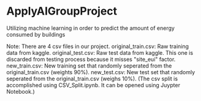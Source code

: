 # ApplyAIGroupProject
Utilizing machine learning in order to predict the amount of energy consumed by buildings

Note: There are 4 csv files in our project.
original_train.csv: Raw training data from kaggle.
original_test.csv: Raw test data from kaggle. This one is discarded from testing process because it misses "site_eui" factor.
new_train.csv: New training set that randomly seperated from the original_train.csv (weights 90%).
new_test.csv: New test set that randomly seperated from the original_train.csv (weighs 10%).
(The csv split is accomplished using CSV_Split.ipynb. It can be opened using Juypter Notebook.)
